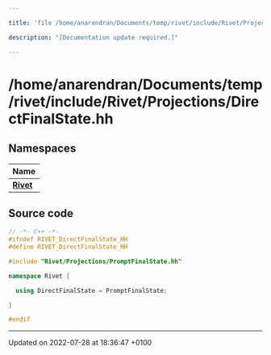 ```yaml
---

title: 'file /home/anarendran/Documents/temp/rivet/include/Rivet/Projections/DirectFinalState.hh'

description: "[Documentation update required.]"

---
```


# /home/anarendran/Documents/temp/rivet/include/Rivet/Projections/DirectFinalState.hh



## Namespaces

| Name           |
| -------------- |
| **[Rivet](/documentation/code/namespaces/namespacerivet/)**  |




## Source code

```cpp
// -*- C++ -*-
#ifndef RIVET_DirectFinalState_HH
#define RIVET_DirectFinalState_HH

#include "Rivet/Projections/PromptFinalState.hh"

namespace Rivet {

  using DirectFinalState = PromptFinalState;

}

#endif
```


-------------------------------

Updated on 2022-07-28 at 18:36:47 +0100
